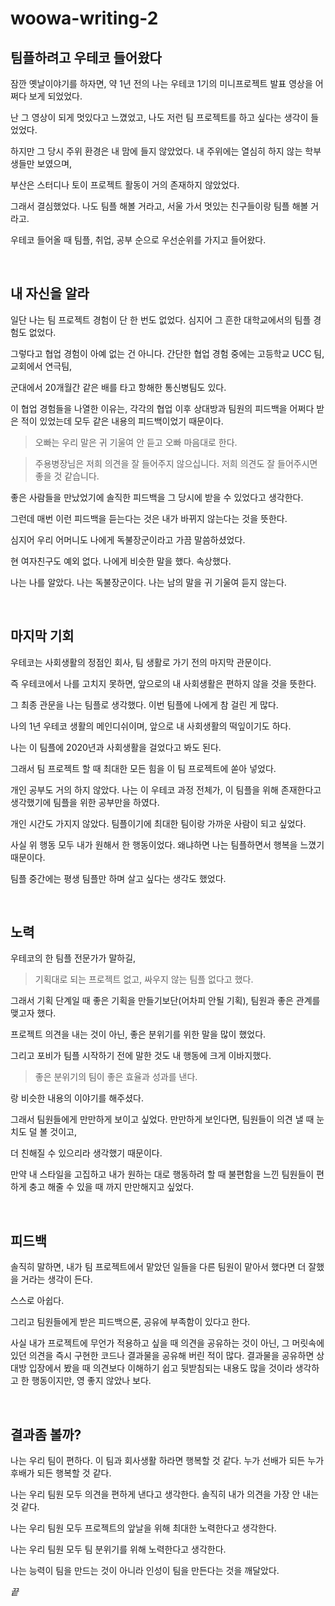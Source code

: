 # woowa-writing-2

## 팀플하려고 우테코 들어왔다

잠깐 옛날이야기를 하자면, 약 1년 전의 나는 우테코 1기의 미니프로젝트 발표 영상을 어쩌다 보게 되었었다.

난 그 영상이 되게 멋있다고 느꼈었고, 나도 저런 팀 프로젝트를 하고 싶다는 생각이 들었었다.

하지만 그 당시 주위 환경은 내 맘에 들지 않았었다. 내 주위에는 열심히 하지 않는 학부생들만 보였으며,

부산은 스터디나 토이 프로젝트 활동이 거의 존재하지 않았었다.

그래서 결심했었다. 나도 팀플 해볼 거라고, 서울 가서 멋있는 친구들이랑 팀플 해볼 거라고.

우테코 들어올 때 팀플, 취업, 공부 순으로 우선순위를 가지고 들어왔다.

<br>

## 내 자신을 알라

일단 나는 팀 프로젝트 경험이 단 한 번도 없었다. 심지어 그 흔한 대학교에서의 팀플 경험도 없었다.

그렇다고 협업 경험이 아예 없는 건 아니다. 간단한 협업 경험 중에는 고등학교 UCC 팀, 교회에서 연극팀,

군대에서 20개월간 같은 배를 타고 항해한 통신병팀도 있다.

이 협업 경험들을 나열한 이유는, 각각의 협업 이후 상대방과 팀원의 피드백을 어쩌다 받은 적이 있었는데 모두 같은 내용의 피드백이었기 때문이다.

> 오빠는 우리 말은 귀 기울여 안 듣고 오빠 마음대로 한다.

> 주용병장님은 저희 의견을 잘 들어주지 않으십니다. 저희 의견도 잘 들어주시면 좋을 것 같습니다.

좋은 사람들을 만났었기에 솔직한 피드백을 그 당시에 받을 수 있었다고 생각한다.

그런데 매번 이런 피드백을 듣는다는 것은 내가 바뀌지 않는다는 것을 뜻한다.

심지어 우리 어머니도 나에게 독불장군이라고 가끔 말씀하셨었다.

현 여자친구도 예외 없다. 나에게 비슷한 말을 했다. 속상했다.

나는 나를 알았다. 나는 독불장군이다. 나는 남의 말을 귀 기울여 듣지 않는다.

<br>

## 마지막 기회

우테코는 사회생활의 정점인 회사, 팀 생활로 가기 전의 마지막 관문이다.

즉 우테코에서 나를 고치지 못하면, 앞으로의 내 사회생활은 편하지 않을 것을 뜻한다.

그 최종 관문을 나는 팀플로 생각했다. 이번 팀플에 나에게 참 걸린 게 많다.

나의 1년 우테코 생활의 메인디쉬이며, 앞으로 내 사회생활의 떡잎이기도 하다.

나는 이 팀플에 2020년과 사회생활을 걸었다고 봐도 된다.

그래서 팀 프로젝트 할 때 최대한 모든 힘을 이 팀 프로젝트에 쏟아 넣었다.

개인 공부도 거의 하지 않았다. 나는 이 우테코 과정 전체가, 이 팀플을 위해 존재한다고 생각했기에 팀플을 위한 공부만을 하였다.

개인 시간도 가지지 않았다. 팀플이기에 최대한 팀이랑 가까운 사람이 되고 싶었다.

사실 위 행동 모두 내가 원해서 한 행동이었다. 왜냐하면 나는 팀플하면서 행복을 느꼈기 때문이다.

팀플 중간에는 평생 팀플만 하며 살고 싶다는 생각도 했었다.

<br>

## 노력

우테코의 한 팀플 전문가가 말하길,

> 기획대로 되는 프로젝트 없고, 싸우지 않는 팀플 없다고 했다.

그래서 기획 단계일 때 좋은 기획을 만들기보단(어차피 안될 기획), 팀원과 좋은 관계를 맺고자 했다.

프로젝트 의견을 내는 것이 아닌, 좋은 분위기를 위한 말을 많이 했었다.

그리고 포비가 팀플 시작하기 전에 말한 것도 내 행동에 크게 이바지했다.

> 좋은 분위기의 팀이 좋은 효율과 성과를 낸다.

랑 비슷한 내용의 이야기를 해주셨다.

그래서 팀원들에게 만만하게 보이고 싶었다. 만만하게 보인다면, 팀원들이 의견 낼 때 눈치도 덜 볼 것이고,

더 친해질 수 있으리라 생각했기 때문이다.

만약 내 스타일을 고집하고 내가 원하는 대로 행동하려 할 때 불편함을 느낀 팀원들이 편하게 충고 해줄 수 있을 때 까지 만만해지고 싶었다.

<br>

## 피드백

솔직히 말하면, 내가 팀 프로젝트에서 맡았던 일들을 다른 팀원이 맡아서 했다면 더 잘했을 거라는 생각이 든다.

스스로 아쉽다.

그리고 팀원들에게 받은 피드백으론, 공유에 부족함이 있다고 한다.

사실 내가 프로젝트에 무언가 적용하고 싶을 때 의견을 공유하는 것이 아닌, 그 머릿속에 있던 의견을 즉시 구현한 코드나 결과물을 공유해 버린 적이 많다. 결과물을 공유하면 상대방 입장에서 봤을 때 의견보다 이해하기 쉽고 뒷받침되는 내용도 많을 것이라 생각하고 한 행동이지만, 영 좋지 않았나 보다.

<br>

## 결과좀 볼까?

나는 우리 팀이 편하다. 이 팀과 회사생활 하라면 행복할 것 같다. 누가 선배가 되든 누가 후배가 되든 행복할 것 같다.

나는 우리 팀원 모두 의견을 편하게 낸다고 생각한다. 솔직히 내가 의견을 가장 안 내는 것 같다.

나는 우리 팀원 모두 프로젝트의 앞날을 위해 최대한 노력한다고 생각한다.

나는 우리 팀원 모두 팀 분위기를 위해 노력한다고 생각한다.

나는 능력이 팀을 만드는 것이 아니라 인성이 팀을 만든다는 것을 깨달았다.

*끝*